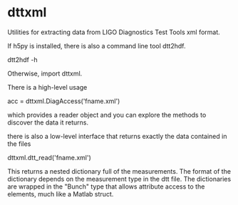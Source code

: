 # dttxml 

Utilities for extracting data from LIGO Diagnostics Test Tools xml format.

If h5py is installed, there is also a command line tool dtt2hdf.

dtt2hdf -h

Otherwise, import dttxml. 

There is a high-level usage 

acc = dttxml.DiagAccess('fname.xml')

which provides a reader object and you can explore the methods to discover the data it returns.

there is also a low-level interface that returns exactly the data contained in the files

dttxml.dtt_read('fname.xml') 

This returns a nested dictionary full of the measurements. The format of the
dictionary depends on the measurement type in the dtt file. The dictionaries are
wrapped in the "Bunch" type that allows attribute access to the elements, much
like a Matlab struct.

